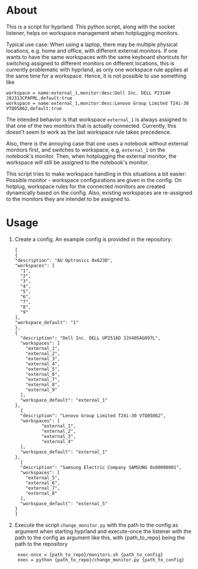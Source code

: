 # About
This is a script for hyprland.
This python script, along with the socket listener, helps on workspace management when hotplugging 
monitors.

Typical use case: When using a laptop, there may be multiple physical locations, e.g. home and office,
with different external monitors.
If one wants to have the same workspaces with the same keyboard shortcuts for switching assigned
to different monitors on different locations, this is currently problematic with hyprland,
as only one workspace rule applies at the same time for a workspace.
Hence, it is not possible to use something like
```
workspace = name:external_1,monitor:desc:Dell Inc. DELL P2314H J8J313CPAFML,default:true
workspace = name:external_1,monitor:desc:Lenovo Group Limited T24i-30 VTQ05862,default:true
```
The intended behavior is that workspace `external_1` is always assigned to that one of the two monitors
that is actually connected.
Currently, this doesn't seem to work as the last workspace rule takes precedence.

Also, there is the annoying case that one uses a notebook without external monitors first,
and switches to workspace, e.g, `external_1` on the notebook's monitor.
Then, when hotplugging the external monitor, the workspace will still be assigned to the notebook's monitor.

This script tries to make workspace handling in this situations a bit easier:
Possible monitor - workspace configurations are given in the config.
On hotplug, workspace rules for the connected monitors are created dynamically based on the config.
Also, existing workspaces are re-assigned to the monitors they are intendet to be assigned to.

# Usage
1. Create a config. An example config is provided in the repository:
    ```
   [
    {
    "description": "AU Optronics 0x623D",
    "workspaces": [
      "1",
      "2",
      "3",
      "4",
      "5",
      "6",
      "7",
      "8",
      "9"
    ],
    "workspace_default": "1"
    },
    {
      "description": "Dell Inc. DELL UP2516D 3JV405AG097L",
      "workspaces": [
        "external_1",
        "external_2",
        "external_3",
        "external_4",
        "external_5",
        "external_6",
        "external_7",
        "external_8",
        "external_9"
      ],
      "workspace_default": "external_1"
    },
      {
      "description": "Lenovo Group Limited T24i-30 VTQ05862",
      "workspaces": [
              "external_1",
              "external_2",
              "external_3",
              "external_4"
      ],
      "workspace_default": "external_1"
    },
      {
      "description": "Samsung Electric Company SAMSUNG 0x00000001",
      "workspaces": [
        "external_5",
        "external_6",
        "external_7",
        "external_8"
      ],
      "workspace_default": "external_5"
    }
    ]
    ```
2. Execute the script `change_monitor.py` with the path to the config as argument when starting hyprland
   and execute-once the listener with the path to the config as argument like this, with {path_to_repo}
   being the path to the repository
   ``` 
    exec-once = {path_to_repo}/monitors.sh {path_to_config}
    exec = python {path_to_repo}/change_monitor.py {path_to_config}
   ```